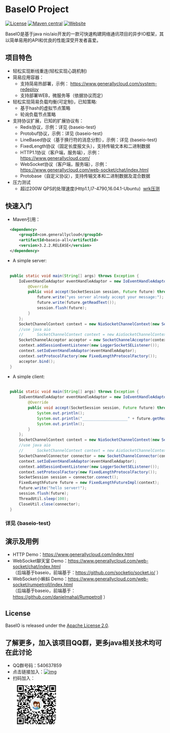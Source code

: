 
# BaseIO Project

[![License](https://img.shields.io/badge/License-Apache%202.0-585ac2.svg)](https://github.com/generallycloud/baseio/blob/master/LICENSE.txt)
[![Maven central](https://img.shields.io/badge/maven%20central-3.1.10.RELEASE-green.svg)](http://mvnrepository.com/artifact/com.generallycloud/baseio-all)
[![Website](https://img.shields.io/badge/website-generallycloud-green.svg)](https://www.generallycloud.com)

BaseIO是基于java nio/aio开发的一款可快速构建网络通讯项目的异步IO框架，其以简单易用的API和优良的性能深受开发者喜爱。

## 项目特色

 * 轻松实现断线重连(轻松实现心跳机制)
 * 简易应用容器：
   * 支持简易热部署，示例： https://www.generallycloud.com/system-redeploy
   * 支持部署WEB，微服务等（依据协议而定）
 * 轻松实现简易负载均衡(可定制)，已知策略:
   * 基于hash的虚拟节点策略
   * 轮询负载节点策略
 * 支持协议扩展，已知的扩展协议有：
   * Redis协议，示例：详见 {baseio-test}
   * Protobuf协议，示例：详见 {baseio-test}
   * LineBased协议（基于换行符的消息分割），示例：详见 {baseio-test}
   * FixedLength协议（固定长度报文头），支持传输文本和二进制数据
   * HTTP1.1协议（客户端，服务端），示例： https://www.generallycloud.com/
   * WebSocket协议（客户端，服务端），示例： https://www.generallycloud.com/web-socket/chat/index.html 
   * Protobase（自定义协议），支持传输文本和二进制数据及混合数据
 * 压力测试
   * 超过200W QPS的处理速度(Http1.1,I7-4790,16.04.1-Ubuntu)  [wrk压测](/baseio-documents/load-test/load-test-http.txt)
 
## 快速入门

 * Maven引用：

  ```xml  
	<dependency>
		<groupId>com.generallycloud</groupId>
		<artifactId>baseio-all</artifactId>
		<version>3.2.2.RELEASE</version>
	</dependency>  
  ```
  
 * A simple server:

  ```Java

    public static void main(String[] args) throws Exception {
        IoEventHandleAdaptor eventHandleAdaptor = new IoEventHandleAdaptor() {
            @Override
            public void accept(SocketSession session, Future future) throws Exception {
                future.write("yes server already accept your message:");
                future.write(future.getReadText());
                session.flush(future);
            }
        };
        SocketChannelContext context = new NioSocketChannelContext(new ServerConfiguration(18300));
        //use java aio
        //		SocketChannelContext context = new AioSocketChannelContext(new ServerConfiguration(18300));
        SocketChannelAcceptor acceptor = new SocketChannelAcceptor(context);
        context.addSessionEventListener(new LoggerSocketSEListener());
        context.setIoEventHandleAdaptor(eventHandleAdaptor);
        context.setProtocolFactory(new FixedLengthProtocolFactory());
        acceptor.bind();
    }

  ```

 * A simple client:

  ```Java

    public static void main(String[] args) throws Exception {
        IoEventHandleAdaptor eventHandleAdaptor = new IoEventHandleAdaptor() {
            @Override
            public void accept(SocketSession session, Future future) throws Exception {
                System.out.println();
                System.out.println("____________________" + future.getReadText());
                System.out.println();
            }
        };
        SocketChannelContext context = new NioSocketChannelContext(new ServerConfiguration("localhost", 18300));
        //use java aio
        //		SocketChannelContext context = new AioSocketChannelContext(new ServerConfiguration(18300));
        SocketChannelConnector connector = new SocketChannelConnector(context);
        context.setIoEventHandleAdaptor(eventHandleAdaptor);
        context.addSessionEventListener(new LoggerSocketSEListener());
        context.setProtocolFactory(new FixedLengthProtocolFactory());
        SocketSession session = connector.connect();
        FixedLengthFuture future = new FixedLengthFutureImpl(context);
        future.write("hello server!");
        session.flush(future);
        ThreadUtil.sleep(100);
        CloseUtil.close(connector);
    }

  ```

###	详见 {baseio-test}

## 演示及用例
 * HTTP Demo：https://www.generallycloud.com/index.html
 * WebSocket聊天室 Demo：https://www.generallycloud.com/web-socket/chat/index.html                                
  （后端基于baseio，前端基于：https://github.com/socketio/socket.io/ ）
 * WebSocket小蝌蚪 Demo：https://www.generallycloud.com/web-socket/rumpetroll/index.html                                
  （后端基于baseio，前端基于：https://github.com/danielmahal/Rumpetroll ）

## License

BaseIO is released under the [Apache License 2.0](http://www.apache.org/licenses/LICENSE-2.0).

## 了解更多，加入该项目QQ群，更多java相关技术均可在此讨论
 * QQ群号码：540637859
 * 点击链接加入：[![img](http://pub.idqqimg.com/wpa/images/group.png)](http://shang.qq.com/wpa/qunwpa?idkey=2bd71e10d876bb6035fa0ddc6720b5748fc8985cb666e17157d17bcfbd2bdaef)
 * 扫码加入：<br />  ![image](/baseio-documents/popularize/java-io-group-code-small.png)
